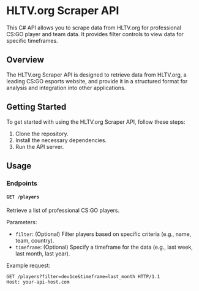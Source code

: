 # HLTV.org Scraper API

This C# API allows you to scrape data from HLTV.org for professional CS:GO player and team data. It provides filter controls to view data for specific timeframes.

## Overview

The HLTV.org Scraper API is designed to retrieve data from HLTV.org, a leading CS:GO esports website, and provide it in a structured format for analysis and integration into other applications.

## Getting Started

To get started with using the HLTV.org Scraper API, follow these steps:

1. Clone the repository.
2. Install the necessary dependencies.
3. Run the API server.

## Usage

### Endpoints

#### `GET /players`

Retrieve a list of professional CS:GO players.

Parameters:

- `filter`: (Optional) Filter players based on specific criteria (e.g., name, team, country).
- `timeframe`: (Optional) Specify a timeframe for the data (e.g., last week, last month, last year).

Example request:

```http
GET /players?filter=dev1ce&timeframe=last_month HTTP/1.1
Host: your-api-host.com
